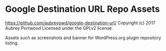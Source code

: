 # Google Destination URL Repo Assets #
https://github.com/aubreypwd/google-destination-url/
Copyright (c) 2017 Aubrey Portwood
Licensed under the GPLv2 license.

Assets such as screenshots and banner for WordPress.org plugin repository listing.